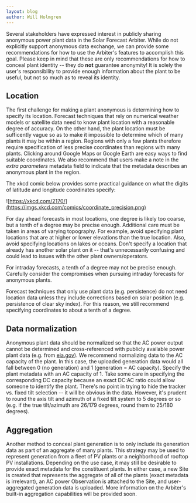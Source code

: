 ```yaml
---
layout: blog
author: Will Holmgren
---
```


Several stakeholders have expressed interest in publicly sharing
anonymous power plant data in the Solar Forecast Arbiter. While do not
explicitly support anonymous data exchange, we can provide some
recommendations for how to use the Arbiter's features to accomplish this
goal. Please keep in mind that these are only recommendations for how to
conceal plant identity -- they do **not** guarantee anonymity! It is
solely the user's responsibility to provide enough information about the
plant to be useful, but not so much as to reveal its identity.

## Location

The first challenge for making a plant anonymous is determining how to
specify its location. Forecast techniques that rely on numerical weather
models or satellite data need to know plant location with a reasonable
degree of accuracy. On the other hand, the plant location must be
sufficently vague so as to make it impossible to determine which of many
plants it may be within a region. Regions with only a few plants
therefore require specification of less precise coordinates than regions
with many plants. Clicking around Google Maps or Google Earth are easy
ways to find suitable coordinates. We also recommend that users make a
note in the *extra parameters* metadata field to indicate that the
metadata describes an anonymous plant in the region.

The xkcd comic below provides some practical guidance on what the digits
of latitude and longitude coordinates specify:

![https://xkcd.com/2170/](https://imgs.xkcd.com/comics/coordinate_precision.png)

For day ahead forecasts in most locations, one degree is likely too
coarse, but a tenth of a degree may be precise enough. Additional care
must be taken in areas of varying topography. For example, avoid
specifying plant locations that are at higher or lower elevations than
the true location. Also, avoid specifying locations on lakes or oceans.
Don't specify a location that already has another solar plant on it --
that's unnecessarily confusing and could lead to issues with the other
plant owners/operators.

For intraday forecasts, a tenth of a degree may not be precise enough.
Carefully consider the compromises when pursuing intraday forecasts for
anonymous plants.

Forecast techniques that only use plant data (e.g. persistence) do not
need location data unless they include corrections based on solar
position (e.g. persistence of clear sky index). For this reason, we
still recommend specifying coordinates to about a tenth of a degree.

## Data normalization

Anonymous plant data should be normalized so that the AC power output
cannot be determined and cross-referenced with publicly available power
plant data (e.g. from [eia.gov](https://www.eia.gov/maps/)). We
recommend normalizing data to the AC capacity of the plant. In this
case, the uploaded generation data would all fall between 0 (no
generation) and 1 (generation = AC capacity). Specify the plant metadata
with an AC capacity of 1. Take some care in specifying the corresponding
DC capacity because an exact DC:AC ratio could allow someone to identify
the plant. There's no point in trying to hide the tracker vs. fixed tilt
selection -- it will be obvious in the data. However, it's prudent to
round the axis tilt and azimuth of a fixed tilt system to 5 degrees or
so (e.g. if the true tilt/azimuth are 26/179 degrees, round them to
25/180 degrees).

## Aggregation

Another method to conceal plant generation is to only include its
generation data as part of an aggregate of many plants. This strategy
may be used to represent generation from a fleet of PV plants or a
neighborhood of rooftop PV installations. Depending on the use case, it
may still be desirable to provide exact metadata for the constituent
plants. In either case, a new Site is created that represents the
aggregate of all of the plants (exact metadata is irrelevant), an AC
power Observation is attached to the Site, and user-aggregated
generation data is uploaded. More information on the Arbiter's built-in
aggregation capabilities will be provided soon.

